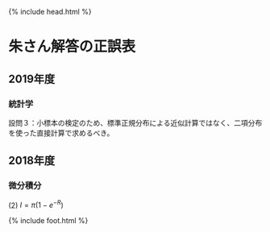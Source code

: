 {% include head.html %}

# 朱さん解答の正誤表

## 2019年度
### 統計学
設問３：小標本の検定のため、標準正規分布による近似計算ではなく、二項分布を使った直接計算で求めるべき。

## 2018年度
### 微分積分
(2) $I = \pi(1-e^{-R})$

{% include foot.html %}